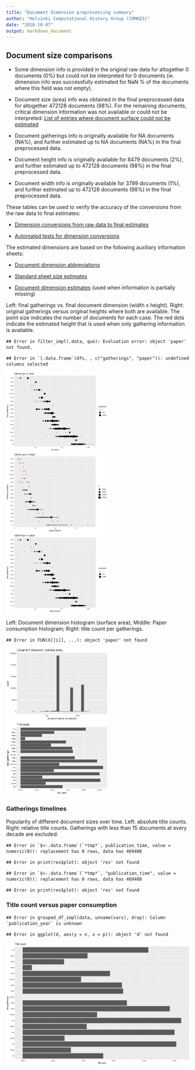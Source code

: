 ```yaml
---
title: "Document dimension preprocessing summary"
author: "Helsinki Computational History Group (COMHIS)"
date: "2018-10-07"
output: markdown_document
---
```




## Document size comparisons

  * Some dimension info is provided in the original raw data for altogether 0 documents (0%) but could not be interpreted for 0 documents (ie. dimension info was successfully estimated for NaN % of the documents where this field was not empty).

  * Document size (area) info was obtained in the final preprocessed data for altogether 472128 documents (98%). For the remaining documents, critical dimension information was not available or could not be interpreted: [List of entries where document surface could not be estimated](physical_dimension_incomplete.csv)

  * Document gatherings info is originally available for NA documents (NA%), and further estimated up to NA documents (NA%) in the final preprocessed data.

  * Document height info is originally available for 8479 documents (2%), and further estimated up to 472128 documents (98%) in the final preprocessed data.

  * Document width info is originally available for 3799 documents (1%), and further estimated up to 472128 documents (98%) in the final preprocessed data.


These tables can be used to verify the accuracy of the conversions from the raw data to final estimates:

  * [Dimension conversions from raw data to final estimates](conversions_physical_dimension.csv)

  * [Automated tests for dimension conversions](https://github.com/COMHIS/bibliographica/blob/master/inst/extdata/tests_dimension_polish.csv)



The estimated dimensions are based on the following auxiliary information sheets:

  * [Document dimension abbreviations](https://github.com/COMHIS/bibliographica/blob/master/inst/extdata/document_size_abbreviations.csv)

  * [Standard sheet size estimates](https://github.com/COMHIS/bibliographica/blob/master/inst/extdata/sheetsizes.csv)

  * [Document dimension estimates](https://github.com/COMHIS/bibliographica/blob/master/inst/extdata/documentdimensions.csv) (used when information is partially missing)


  
<!--[Discarded dimension info](dimensions_discarded.csv)-->

Left: final gatherings vs. final document dimension (width x height). Right: original gatherings versus original heights where both are available. The point size indicates the number of documents for each case. The red dots indicate the estimated height that is used when only gathering information is available. 



```
## Error in filter_impl(.data, quo): Evaluation error: object 'paper' not found.
```

```
## Error in `[.data.frame`(dfs, , c("gatherings", "paper")): undefined columns selected
```

<img src="output.tables/figure/summary-1.png" title="plot of chunk summary" alt="plot of chunk summary" width="280px" /><img src="output.tables/figure/summary-2.png" title="plot of chunk summary" alt="plot of chunk summary" width="280px" /><img src="output.tables/figure/summary-3.png" title="plot of chunk summary" alt="plot of chunk summary" width="280px" />


Left: Document dimension histogram (surface area);
Middle: Paper consumption histogram;
Right: title count per gatherings.


```
## Error in FUN(X[[i]], ...): object 'paper' not found
```

<img src="output.tables/figure/sizes-1.png" title="plot of chunk sizes" alt="plot of chunk sizes" width="280px" /><img src="output.tables/figure/sizes-2.png" title="plot of chunk sizes" alt="plot of chunk sizes" width="280px" />

### Gatherings timelines




Popularity of different document sizes over time. Left: absolute title counts. Right: relative title counts. Gatherings with less than 15 documents at every decade are excluded:



```
## Error in `$<-.data.frame`(`*tmp*`, publication_time, value = numeric(0)): replacement has 0 rows, data has 469408
```

```
## Error in print(res$plot): object 'res' not found
```

```
## Error in `$<-.data.frame`(`*tmp*`, "publication_time", value = numeric(0)): replacement has 0 rows, data has 469408
```

```
## Error in print(res$plot): object 'res' not found
```


### Title count versus paper consumption




```
## Error in grouped_df_impl(data, unname(vars), drop): Column `publication_year` is unknown
```

```
## Error in ggplot(d, aes(y = n, x = p)): object 'd' not found
```

![plot of chunk title_vs_paper](output.tables/figure/title_vs_paper-1.png)

<!--


## Average document dimensions 

Here we use the original data only:


```
## Error in .f(.x[[i]], ...): object 'publication_decade' not found
```

```
## Error in grouped_df_impl(data, unname(vars), drop): Column `publication_decade` is unknown
```

```
## Error in FUN(X[[i]], ...): object 'publication_decade' not found
```

![plot of chunk avedimstime](output.tables/figure/avedimstime-1.png)




Only the most frequently occurring gatherings are listed here:


|gatherings.original | mean.width| median.width| mean.height| median.height|   n|
|:-------------------|----------:|------------:|-----------:|-------------:|---:|
|1to                 |      29.06|        29.06|       41.97|         41.97|  29|
|2fo                 |      21.96|        21.96|       36.87|         36.87| 843|
|4to                 |      18.81|        18.81|       21.78|         21.78| 546|
|8vo                 |      16.33|        16.33|       19.24|         19.24| 684|
|12mo                |      12.00|        12.00|       15.53|         15.53| 110|
|16mo                |      11.00|        11.00|       11.04|         11.04|  23|
|18mo                |      10.00|        10.00|       11.40|         11.40|   5|

-->
